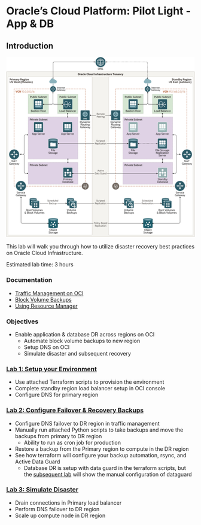 # Oracle’s Cloud Platform: Pilot Light - App & DB

<!-- Comment out table of contents
## Table of Contents
[Introduction](#introduction)
-->

## Introduction

![Alt text](./pic.png?raw=true "Title")

This lab will walk you through how to utilize disaster recovery best practices on Oracle Cloud Infrastructure. 

Estimated lab time: 3 hours

### Documentation
- [Traffic Management on OCI](https://www.oracle.com/a/ocom/docs/cloud/traffic-management-100.pdf)
- [Block Volume Backups](https://docs.cloud.oracle.com/en-us/iaas/Content/Block/Concepts/blockvolumebackups.htm)
- [Using Resource Manager](https://docs.cloud.oracle.com/en-us/iaas/Content/ResourceManager/Concepts/resourcemanager.htm)

### Objectives
- Enable application & database DR across regions on OCI
  - Automate block volume backups to new region
  - Setup DNS on OCI
  - Simulate disaster and subsequent recovery

### [Lab 1: Setup your Environment](https://github.com/arshyasharifian/DR_DNS/blob/master/LabGuide100.md)
- Use attached Terraform scripts to provision the environment
- Complete standby region load balancer setup in OCI console
- Configure DNS for primary region
  
### [Lab 2: Configure Failover & Recovery Backups](https://github.com/arshyasharifian/DR_DNS/blob/master/LabGuide200.md)
- Configure DNS failover to DR region in traffic management
- Manually run attached Python scripts to take backups and move the backups from primary to DR region
  - Ability to run as cron job for production
- Restore a backup from the Primary region to compute in the DR region
- See how terraform will configure your backup automation, rsync, and Active Data Guard
  - Database DR is setup with data guard in the terraform scripts, but the [subsequent lab](INSERT) will show the manual configuration of dataguard

### [Lab 3: Simulate Disaster](https://github.com/arshyasharifian/DR_DNS/blob/master/LabGuide300.md)
- Drain connections in Primary load balancer
- Perform DNS failover to DR region
- Scale up compute node in DR region
